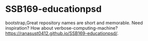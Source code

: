 # SSB169-educationpsd
bootstrap,Great repository names are short and memorable. Need inspiration? How about verbose-computing-machine?
https://ranasust0412.github.io/SSB169-educationpsd/.
